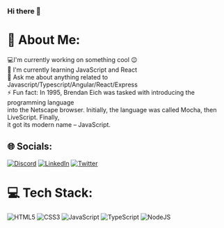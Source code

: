### Hi there 👋

# 💫 About Me:
💻I'm currently working on something cool 😉<br>🌱 I'm currently learning JavaScript and React<br>💬 Ask me about anything related to Javascript/Typescript/Angular/React/Express<br>⚡ Fun fact: In 1995, Brendan Eich was tasked with introducing the programming language <br> into the Netscape browser. Initially, the language was called Mocha, then LiveScript. Finally, <br> it got its modern name – JavaScript.


## 🌐 Socials:
[![Discord](https://img.shields.io/badge/Discord-%237289DA.svg?logo=discord&logoColor=white)](htttps://discord.gg/.𝕤𝕒𝕟𝟜𝕚𝕫𝕖𝕤𝕤♥#6029) [![LinkedIn](https://img.shields.io/badge/LinkedIn-%230077B5.svg?logo=linkedin&logoColor=white)](https://linkedin.com/in/san4izess1488) [![Twitter](https://img.shields.io/badge/Twitter-%231DA1F2.svg?logo=Twitter&logoColor=white)](https://twitter.com/san4izess) 

# 💻 Tech Stack:
![HTML5](https://img.shields.io/badge/html5-%23E34F26.svg?style=for-the-badge&logo=html5&logoColor=white) ![CSS3](https://img.shields.io/badge/css3-%231572B6.svg?style=for-the-badge&logo=css3&logoColor=white) ![JavaScript](https://img.shields.io/badge/javascript-%23323330.svg?style=for-the-badge&logo=javascript&logoColor=%23F7DF1E) ![TypeScript](https://img.shields.io/badge/typescript-%23007ACC.svg?style=for-the-badge&logo=typescript&logoColor=white) ![NodeJS](https://img.shields.io/badge/node.js-6DA55F?style=for-the-badge&logo=node.js&logoColor=white)
